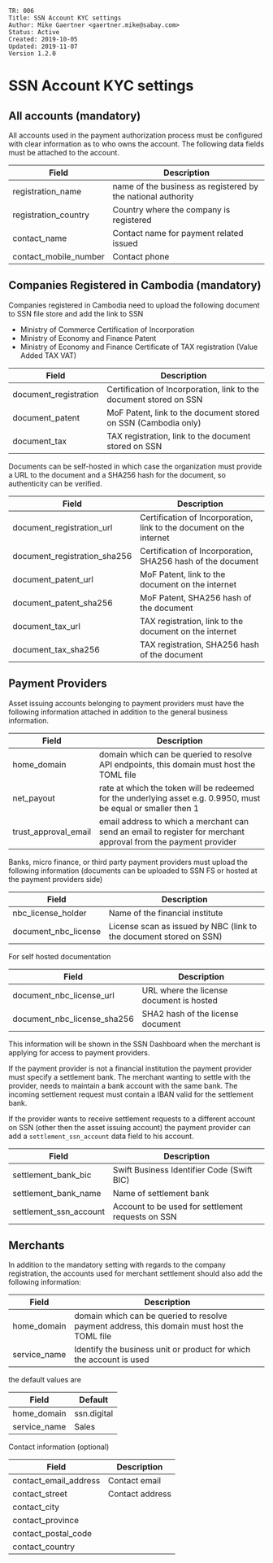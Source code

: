```
TR: 006
Title: SSN Account KYC settings
Author: Mike Gaertner <gaertner.mike@sabay.com>
Status: Active
Created: 2019-10-05
Updated: 2019-11-07
Version 1.2.0
```

SSN Account KYC settings
========================

## All accounts (mandatory)

All accounts used in the payment authorization process must be configured with clear information as to who owns the account. The following data fields must be attached to the account.

| Field | Description
| --- | --- 
| registration_name | name of the business as registered by the national authority
| registration_country | Country where the company is registered
| contact_name | Contact name for payment related issued
| contact_mobile_number | Contact phone

## Companies Registered in Cambodia (mandatory)

Companies registered in Cambodia need to upload the following document to SSN file store and add the link to SSN

* Ministry of Commerce Certification of Incorporation
* Ministry of Economy and Finance Patent
* Ministry of Economy and Finance Certificate of TAX registration (Value Added TAX VAT)

| Field | Description
| --- | --- 
| document_registration | Certification of Incorporation, link to the document stored on SSN
| document_patent | MoF Patent, link to the document stored on SSN (Cambodia only)
| document_tax | TAX registration, link to the document stored on SSN

Documents can be self-hosted in which case the organization must provide a URL to the document and a SHA256 hash for the document, so authenticity can be verified. 

| Field | Description
| --- | --- 
| document_registration_url | Certification of Incorporation, link to the document on the internet
| document_registration_sha256 | Certification of Incorporation, SHA256 hash of the document
| document_patent_url | MoF Patent, link to the document on the internet
| document_patent_sha256 | MoF Patent, SHA256 hash of the document
| document_tax_url | TAX registration, link to the document on the internet
| document_tax_sha256 | TAX registration, SHA256 hash of the document


## Payment Providers 

Asset issuing accounts belonging to payment providers must have the following information attached in addition to the general business information.

| Field | Description
| --- | --- 
| home_domain | domain which can be queried to resolve API endpoints, this domain must host the TOML file
| net_payout | rate at which the token will be redeemed for the underlying asset e.g. 0.9950, must be equal or smaller then 1
| trust_approval_email | email address to which a merchant can send an email to register for merchant approval from the payment provider

Banks, micro finance, or third party payment providers must upload the following information (documents can be uploaded to SSN FS or hosted at the payment providers side)

| Field | Description
| --- | --- 
| nbc_license_holder | Name of the financial institute
| document_nbc_license | License scan as issued by NBC (link to the document stored on SSN)

For self hosted documentation

| Field | Description
| --- | --- 
| document_nbc_license_url | URL where the license document is hosted
| document_nbc_license_sha256 | SHA2 hash of the license document 

This information will be shown in the SSN Dashboard when the merchant is applying for access to payment providers.

If the payment provider is not a financial institution the payment provider must specify a settlement bank. The merchant wanting to settle with the provider, needs to maintain a bank account with the same bank. The incoming settlement request must contain a IBAN valid for the settlement bank.

If the provider wants to receive settlement requests to a different account on SSN (other then the asset issuing account) the payment provider can add a ```settlement_ssn_account``` data field to his account.

| Field | Description
| --- | --- 
| settlement_bank_bic | Swift Business Identifier Code (Swift BIC)
| settlement_bank_name	| Name of settlement bank
| settlement_ssn_account | Account to be used for settlement requests on SSN

## Merchants

In addition to the mandatory setting with regards to the company registration, the accounts used for merchant settlement should also add the following information: 

| Field | Description
| --- | --- 
| home_domain | domain which can be queried to resolve payment address, this domain must host the TOML file
| service_name | Identify the business unit or product for which the account is used


the default values are

| Field | Default
| --- | --- 
| home_domain | ssn.digital
| service_name | Sales

Contact information (optional)

| Field | Description
| --- | --- 
| contact_email_address | Contact email
| contact_street | Contact address
| contact_city | 
| contact_province |
| contact_postal_code |
| contact_country |

